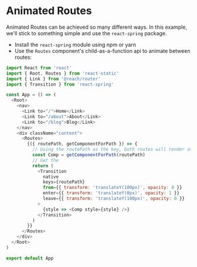 # Animated Routes

Animated Routes can be achieved so many different ways. In this example, we'll stick to something simple and use the `react-spring` package.

- Install the `react-spring` module using npm or yarn
- Use the `Routes` component's child-as-a-function api to animate between routes:

```javascript
import React from 'react'
import { Root, Routes } from 'react-static'
import { Link } from '@reach/router'
import { Transition } from 'react-spring'

const App = () => (
  <Root>
    <nav>
      <Link to="/">Home</Link>
      <Link to="/about">About</Link>
      <Link to="/blog">Blog</Link>
    </nav>
    <div className="content">
      <Routes>
        {({ routePath, getComponentForPath }) => {
          // Using the routePath as the key, both routes will render at the same time for the transition
          const Comp = getComponentForPath(routePath)
          // Get the
          return (
            <Transition
              native
              keys={routePath}
              from={{ transform: 'translateY(100px)', opacity: 0 }}
              enter={{ transform: 'translateY(0px)', opacity: 1 }}
              leave={{ transform: 'translateY(100px)', opacity: 0 }}
            >
              {style => <Comp style={style} />}
            </Transition>
          )
        }}
      </Routes>
    </div>
  </Root>
)

export default App
```

